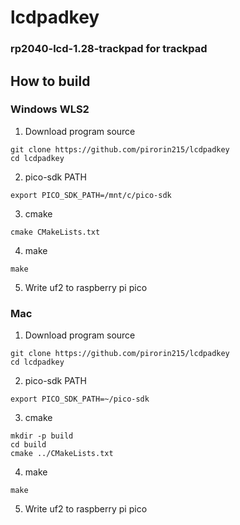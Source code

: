 # lcdpadkey
### rp2040-lcd-1.28-trackpad for trackpad

## How to build

### Windows WLS2

1. Download program source

```
git clone https://github.com/pirorin215/lcdpadkey
cd lcdpadkey
```

2. pico-sdk PATH
```
export PICO_SDK_PATH=/mnt/c/pico-sdk
```

3. cmake
```
cmake CMakeLists.txt 
```

4. make
```
make
```

5. Write uf2 to raspberry pi pico

### Mac

1. Download program source
```
git clone https://github.com/pirorin215/lcdpadkey
cd lcdpadkey
```

2. pico-sdk PATH
```
export PICO_SDK_PATH=~/pico-sdk
```

3. cmake
```
mkdir -p build
cd build
cmake ../CMakeLists.txt 
```

4. make
```
make
```

5. Write uf2 to raspberry pi pico
